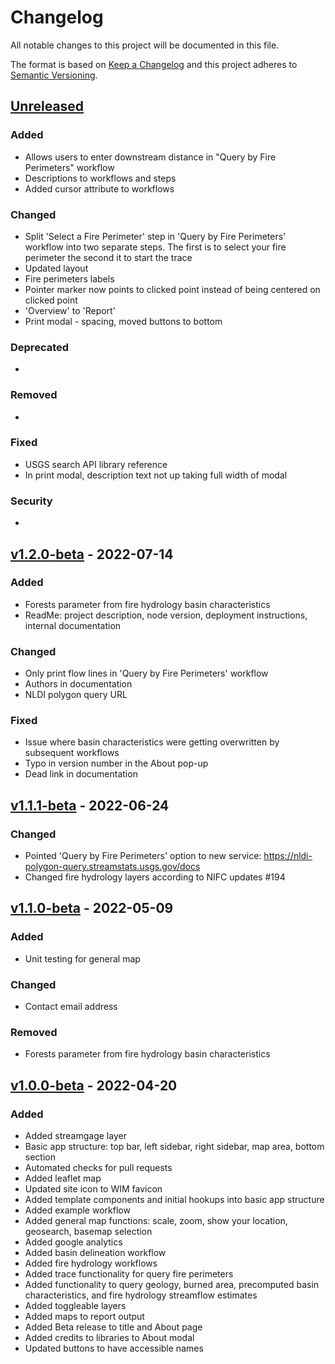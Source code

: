 # Changelog

All notable changes to this project will be documented in this file.

The format is based on [Keep a Changelog](http://keepachangelog.com/en/1.0.0/)
and this project adheres to [Semantic Versioning](http://semver.org/spec/v2.0.0.html).


## [Unreleased](https://github.com/USGS-WiM/StreamStats-National/tree/dev)

### Added 

- Allows users to enter downstream distance in "Query by Fire Perimeters" workflow
- Descriptions to workflows and steps
- Added cursor attribute to workflows

### Changed  

- Split 'Select a Fire Perimeter' step in 'Query by Fire Perimeters' workflow into two separate steps. The first is to select your fire perimeter the second it to start the trace
- Updated layout
- Fire perimeters labels 
- Pointer marker now points to clicked point instead of being centered on clicked point
- 'Overview' to 'Report'
- Print modal - spacing, moved buttons to bottom

### Deprecated 

-

### Removed 

- 

### Fixed  

- USGS search API library reference
- In print modal, description text not up taking full width of modal

### Security  

- 

## [v1.2.0-beta](https://github.com/USGS-WiM/StreamStats-National/releases/tag/v1.2.0-beta) - 2022-07-14

### Added 

- Forests parameter from fire hydrology basin characteristics 
- ReadMe: project description, node version, deployment instructions, internal documentation

### Changed  

- Only print flow lines in 'Query by Fire Perimeters' workflow
- Authors in documentation
- NLDI polygon query URL

### Fixed  

- Issue where basin characteristics were getting overwritten by subsequent workflows
- Typo in version number in the About pop-up
- Dead link in documentation

## [v1.1.1-beta](https://github.com/USGS-WiM/StreamStats-National/releases/tag/v1.1.1-beta) - 2022-06-24


### Changed

-   Pointed 'Query by Fire Perimeters' option to new service: https://nldi-polygon-query.streamstats.usgs.gov/docs
-   Changed fire hydrology layers according to NIFC updates #194
 

## [v1.1.0-beta](https://github.com/USGS-WiM/StreamStats-National/releases/tag/v1.1.0-beta) - 2022-05-09

### Added

- Unit testing for general map 

### Changed

-   Contact email address

### Removed

-   Forests parameter from fire hydrology basin characteristics 

## [v1.0.0-beta](https://github.com/USGS-WiM/StreamStats-National/releases/tag/v1.0.0-beta) - 2022-04-20

### Added

-   Added streamgage layer
-   Basic app structure: top bar, left sidebar, right sidebar, map area, bottom section
-   Automated checks for pull requests
-   Added leaflet map
-   Updated site icon to WIM favicon
-   Added template components and initial hookups into basic app structure
-   Added example workflow
-   Added general map functions: scale, zoom, show your location, geosearch, basemap selection
-   Added google analytics
-   Added basin delineation workflow
-   Added fire hydrology workflows
-   Added trace functionality for query fire perimeters
-   Added functionality to query geology, burned area, precomputed basin characteristics, and fire hydrology streamflow estimates
-   Added toggleable layers
-   Added maps to report output
-   Added Beta release to title and About page
-   Added credits to libraries to About modal
-   Updated buttons to have accessible names

